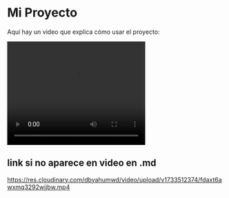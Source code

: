 # Mi Proyecto

Aquí hay un video que explica cómo usar el proyecto:

<video width="320" height="240" controls>
  <source src="https://res.cloudinary.com/dbyahumwd/video/upload/v1733512374/fdaxt6awxmq3292wjjbw.mp4" type="video/mp4">
  Tu navegador no soporta el elemento de video.
</video>

## link si no aparece en video en .md

https://res.cloudinary.com/dbyahumwd/video/upload/v1733512374/fdaxt6awxmq3292wjjbw.mp4
